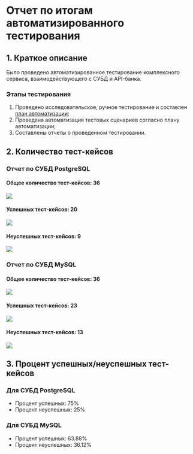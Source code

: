 # Отчет по итогам автоматизированного тестирования

## 1. Краткое описание

Было проведено автоматизированное тестирование комплексного сервиса, взаимодействующего с СУБД и API-банка.
### Этапы тестирования
1. Проведено исследовательское, ручное тестирование и составлен [план автоматизации](Plan.md);
2. Проведена автоматизация тестовых сценариев согласно плану автоматизации;
3. Составлены отчеты о проведенном тестировании.

## 2. Количество тест-кейсов
### Отчет по СУБД PostgreSQL
#### Общее количество тест-кейсов: 36
![](https://i.ibb.co/Dbgk3W7/image.png)
#### Успешных тест-кейсов: 20
![](https://i.ibb.co/fCc8TsJ/image.jpg)
#### Неуспешных тест-кейсов: 9
![](https://i.ibb.co/ZhSLymw/1.jpg)
### Отчет по СУБД MySQL
#### Общее количество тест-кейсов: 36
![](https://i.ibb.co/tcdKSfL/1.jpg)
#### Успешных тест-кейсов: 23
![](https://i.ibb.co/VwBpQGn/image.jpg)
#### Неуспешных тест-кейсов: 13
![](https://i.ibb.co/SwHHDMn/2.jpg)
## 3. Процент успешных/неуспешных тест-кейсов
### Для СУБД PostgreSQL
* Процент успешных: 75%
* Процент неуспешных: 25%
### Для СУБД MySQL
* Процент успешных: 63.88%
* Процент неуспешных: 36.12%